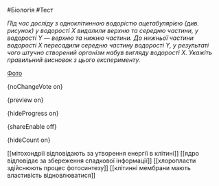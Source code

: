 #Біологія #Тест

*Під час досліду з одноклітинною водорістю ацетабулярією (див. рисунок) у  водорості Х видалили верхню та середню частини, у водорості Y — верхню  та нижню частини. До нижньої частини водорості Х пересадили середню  частину водорості Y, у результаті чого штучно створений організм набув  вигляду водорості Х. Укажіть правильний висновок з цього експерименту.*

[Фото](https://zno.osvita.ua//doc/images/znotest/20/2027/bio-2013_7_2027.jpg)

{noChangeVote on}

{preview on}

{hideProgress on}

{shareEnable off}

{hideCount on}

[[мітохондрії відповідають за утворення енергії в клітині]]
[[ядро відповідає за збереження спадкової інформації]]
[[хлоропласти здійснюють процес фотосинтезу]]
[[клітинні мембрани мають властивість відновлюватися]]

